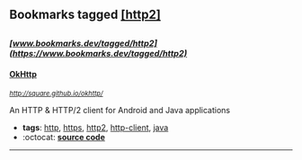 ## Bookmarks tagged [[http2]](https://www.bookmarks.dev/search?q=[http2])

_<sup><sup>[www.bookmarks.dev/tagged/http2](https://www.bookmarks.dev/tagged/http2)</sup></sup>_
---
#### [OkHttp](http://square.github.io/okhttp/)
_<sup>http://square.github.io/okhttp/</sup>_

An HTTP & HTTP/2 client for Android and Java applications
* **tags**: [http](../tagged/http.md), [https](../tagged/https.md), [http2](../tagged/http2.md), [http-client](../tagged/http-client.md), [java](../tagged/java.md)
* :octocat: **[source code](https://github.com/square/okhttp)**
---
